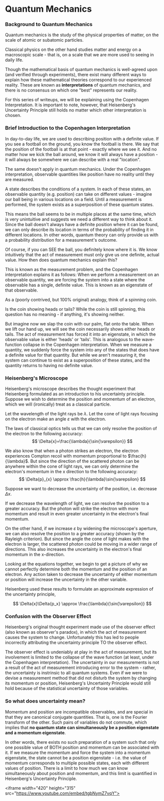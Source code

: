 # Quantum Mechanics

### Background to Quantum Mechanics
Quantum mechanics is the study of the physical properties of matter, on the scale of atomic or subatomic particles. 

Classical physics on the other hand studies matter and energy on a macroscopic scale - that is, on a scale that we are more used to seeing in daily life.


Though the mathematical basis of quantum mechanics is well-agreed upon (and verified through experiments), there exist many different ways to explain how these mathematical theories correspond to our experienced reality. These are known as **interpretations** of quantum mechanics, and there is no consensus on which one "best" represents our reality.

For this series of writeups, we will be explaining using the Copenhagen Interpretation. It is important to note, however, that Heisenberg's Uncertainty Principle still holds no matter which other interpretation is chosen. 


### Brief Introduction to the Copenhagen Interpretation
In day-to-day life, we are used to describing position with a definite value. If you see a football on the ground, you know the football is there. We say that the position of the football is at that point - exactly where we see it. And no matter how we kick the ball around, we know it will always have a position - it will always be somewhere we can describe with a real "location".

The same doesn't apply in quantum mechanics. Under the Copenhagen interpretation, observable quantities like position have no reality until they are measured. 

A state describes the conditions of a system. In each of these states, an observable quantity (e.g. position) can take on different values - imagine our ball being in various locations on a field. Until a measurement is performed, the system exists as a superposition of these quantum states.

This means the ball seems to be in multiple places at the same time, which is very unintuitive and suggests we need a different way to think about it. Since the ball doesn't always have a definite position where it can be found, we can only describe its location in terms of the probability of finding it in different locations. In other words, quantum theory can only provide us with a probability distribution for a measurement's outcome. 

Of course, if you can SEE the ball, you definitely know where it is. We know intuitively that the act of measurement must only give us one definite, actual value. How then does quantum mechanics explain this? 

This is known as the measurement problem, and the Copenhagen interpretation explains it as follows: When we perform a measurement on an observable quantity, we are forcing the system into a state where the observable has a single, definite value. This is known as an eigenstate of that observable.



As a (poorly contrived, but 100% original) analogy, think of a spinning coin. 

Is the coin showing heads or tails? While the coin is still spinning, this question has no meaning - if anything, it's showing neither.

But imagine now we slap the coin with our palm, flat onto the table. When we lift our hand up, we will see the coin necessarily shows either heads or tails. The act of measurement has forced it into an eigenstate, in which the observable value is either 'heads' or 'tails'. This is analogous to the wave-function collapse in the Copenhagen interpretation. When we measure a quantity, we suddenly force the system into any of the states that does have a definite value for that quantity. But while we aren't measuring it, the system can continue to exist as a superposition of these states, and the quantity returns to having no definite value.



### Heisenberg's Microscope
Heisenberg's microscope describes the thought experiment that Heisenberg formulated as an introduction to his uncertainty principle. Suppose we wish to determine the position and momentum of an electron, which we will (ironically) treat as a classical particle.

Let the wavelength of the light rays be $\lambda$.
Let the cone of light rays focusing on the electron make an angle $\varepsilon$ with the electron. 

The laws of classical optics tells us that we can only resolve the position of the electron to the following accuracy:
$$
\Delta{x}=\frac{\lambda}{\sin{\varepsilon}}
$$

We also know that when a photon strikes an electron, the electron experiences Compton recoil with momentum proportional to $\frac{h}{\lambda}$. But since the direction of the scattered photon can be anywhere within the cone of light rays, we can only determine the electron's momentum in the x direction to the following accuracy:
$$
\Delta{p}_{x} \approx \frac{h}{\lambda}\sin{\varepsilon}
$$

Suppose we want to decrease the uncertainty of the position, i.e. decrease $\Delta{x}$.

If we decrease the wavelength of light, we can resolve the position to a greater accuracy. But the photon will strike the electron with more momentum and result in even greater uncertainty in the electron's final momentum.

On the other hand, if we increase $\varepsilon$ by widening the microscope's aperture, we can also resolve the position to a greater accuracy (shown by the Rayleigh criterion). But since the angle the cone of light makes with the electron is larger, the scattered photon could be moving in a wider range of directions. This also increases the uncertainty in the electron's final momentum in the x-direction.

Looking at the equations together, we begin to get a picture of why we cannot perfectly determine both the momentum and the position of an electron. Any action taken to decrease the uncertainty of either momentum or position will increase the uncertainty in the other variable. 

Heisenberg used these results to formulate an approximate expression of the uncertainty principle,

$$
\Delta{x}\Delta{p_x} \approx \frac{\lambda}{\sin{\varepsilon}}
$$


### Confusion with the Observer Effect
Heisenberg's original thought experiment made use of the observer effect (also known as observer's paradox), in which the act of measurement causes the system to change. Unfortunately this has led to people incorrectly attributing the uncertainty principle TO the observer effect.

The observer effect is undeniably at play in the act of measurement, but its involvement is limited to the collapse of the wave function (at least, under the Copenhagen interpretation). The uncertainty in our measurements is not a result of the act of measurement introducing error to the system - rather, the uncertainty is instrinsic to all quantum systems. Even if we were to devise a measurement method that did not disturb the system by changing its momentum or position, Heisenberg's Uncertainty Principle would still hold because of the statistical uncertainty of those variables.


### So what does uncertainty mean?
Momentum and position are incompatible observables, and are special in that they are canonical conjugate quantities. That is, one is the Fourier transform of the other. Such pairs of variables do not commute, which implies that **no quantum state can simultaneously be a position eigenstate and a momentum eigenstate**. 

In other words, there exists no such preparation of a system such that only one possible value of BOTH position and momentum can be associated with it. If we measure the momentum and force the system into a momentum eigenstate, the state cannot be a position eigenstate - i.e. the value of momentum corresponds to multiple possible states, each with different values of position. There is a limit to how much we can know simultaneously about position and momentum, and this limit is quantified in Heisenberg's Uncertainty Principle.

<iframe width="420" height="315"  
src="https://www.youtube.com/embed/tgbNymZ7vqY">  
</iframe>